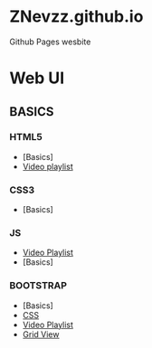 # ZNevzz.github.io
Github Pages wesbite

# Web UI
## BASICS
### HTML5

- [Basics]
- [Video playlist](https://www.youtube.com/watch?v=qseNjA-73Fw&list=PL081AC329706B2953&index=2)
### CSS3

- [Basics]
### JS
- [Video Playlist](https://www.youtube.com/user/learncodeacademy/playlists)
- [Basics]
### BOOTSTRAP
- [Basics]
- [CSS](https://bootstrapdocs.com/v3.3.6/docs/css/)
- [Video Playlist](https://www.youtube.com/watch?v=GDwWmrpCa30&index=3&list=PL6n9fhu94yhXd4xnk-j5FGhHjUv1LsF0V)
- [Grid View](https://getbootstrap.com/docs/3.3/examples/grid/)

